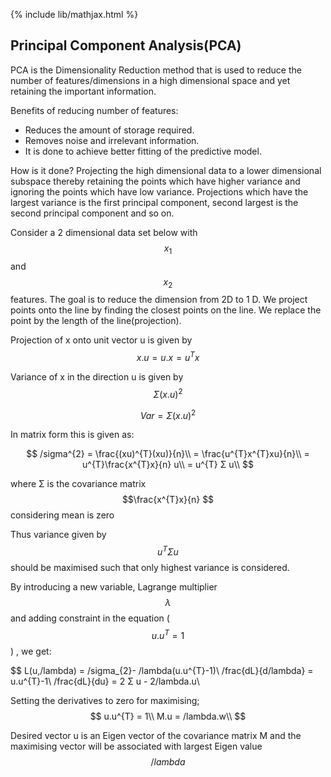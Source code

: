 {% include lib/mathjax.html %}
## Principal Component Analysis(PCA)

PCA is the Dimensionality Reduction method that is used to reduce the number of features/dimensions in a high dimensional space and yet retaining the important information.

Benefits of reducing number of features:
- Reduces the amount of storage required.
- Removes noise and irrelevant information.
- It is done to achieve better fitting of the predictive model.

How is it done?
Projecting the high dimensional data to a lower dimensional subspace thereby retaining the points which have higher variance and ignoring the points which have low variance.
Projections which have the largest variance is the first principal component, second largest is the second principal component and so on.

Consider a 2 dimensional data set below with $$x_{1}$$ and $$x_{2}$$ features. The goal is to reduce the dimension from 2D to 1 D.
We project points onto the line by finding the closest points on the line. We replace the point by the length of the line(projection).

Projection of x onto unit vector u is given by 
$$x.u = u.x = u^{T}x $$

Variance of  x in the direction u is given by $$Σ(x.u)^{2}$$

$$Var = Σ(x.u)^{2}$$

In matrix form this is given as: 

$$
/sigma^{2} = \frac{(xu)^{T}(xu)}{n}\\
    = \frac{u^{T}x^{T}xu}{n}\\ 
    = u^{T}\frac{x^{T}x}{n} u\\
    = u^{T} Σ u\\
$$

where  Σ is the covariance matrix $$\frac{x^{T}x}{n} $$ considering mean is zero 

Thus variance given by $$u^{T}Σu$$ should be maximised such that only highest variance is considered.

By introducing a new variable, Lagrange multiplier $$\lambda$$ and adding constraint in the equation ($$u.u^{T} = 1 $$) , we get:

$$
L(u,/lambda) = /sigma_{2}- /lambda(u.u^{T}-1)\\
/frac{dL}{d/lambda} = u.u^{T}-1\\
/frac{dL}{du} = 2 Σ u - 2/lambda.u\\

Setting the derivatives to zero for maximising;
$$
u.u^{T} = 1\\
M.u = /lambda.w\\
$$

Desired vector u is an Eigen vector of the covariance matrix M and the maximising vector will be associated with largest Eigen value $$/lambda$$



